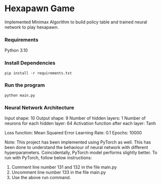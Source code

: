 # Hexapawn Game
Implemented Minimax Algorithm to build policy table and trained neural network to play hexapawn.

### Requirements
Python 3.10

### Install Dependencies
```console
pip install -r requirements.txt
```

### Run the program
```console
python main.py
```

### Neural Network Architecture
Input shape: 10
Output shape: 9
Number of hidden layers: 1
Number of neurons for each hidden layer: 64
Activation function after each layer: Tanh

Loss function: Mean Squared Error
Learning Rate: 0.1
Epochs: 10000

Note: This project has been implemented using PyTorch as well. This has been done to understand the behaviour of neural network with different hyperparameters. Coincidentally, PyTorch model performs slightly better. To run with PyTorch, follow below instructions:
1. Comment line number 131 and 132 in the file main.py
2. Uncomment line number 133 in the file main.py
3. Use the above run command.

